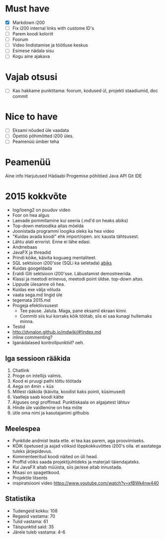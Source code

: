 # Must have

- [x] Markdown i200
- [ ] Fix i200 internal links with custome ID's
- [ ] Parem koodi koloriit
- [ ] Foorum
- [ ] Video lindistamise ja töötluse keskus
- [ ] Esimese nädala sisu
- [ ] Kogu aine ajakava

# Vajab otsusi

- [ ] Kas hakkame punktitama: foorum, kodused ül, projekti staadiumid, doc commit

# Nice to have

- [ ] Eksami nõuded üle vaadata
- [ ] Õpetöö põhimõtted i200 üles.
- [ ] Peamenüü ümber teha

# Peamenüü

Aine info
Harjutused
Hädaabi
Progemise põhitõed
Java API
Git
IDE

# 2015 kokkvõte

- log/loeng2 on puuduv video
- Foor on hea algus
- Laevade pommitamine kui seeria (.md'd on heaks abiks)
- Top-down metoodika aitas mõelda
- Joonistada programmi loogika oleks ka hea video
- "Kuidas avada koodi" ehk import/open. src kausta tähtsusest.
- Lähtu alati errorist. Enne ei lähe edasi.
- Andmebaas
- JavaFX ja threadid
- Prindi kõike, käivita koguaeg mentaliteet.
- SQL sektsioon i200'sse (SQLi ka seletada) [abiks](http://www.w3schools.com/sql/sql_injection.asp)
- Kuidas googeldada
- Eraldi Giti sektsioon i200'sse. Läbustamist demostreerida.
- Klassi ja meetodi erinevus, meetodi point üldse. top-down aitas.
- Lippude ülesanne oli hea.
- Kuidas exe välja võluda
- vaata sega.md lingid üle
- tegemata 2015.md
- Progeja efektiivsusest
    * Tee pause. Jaluta. Maga, pane eksamil ekraan kinni.
    * Commiti siis kui korraks kõik töötab, siis ei saa kunagi hullemaks minna.
- Testid
- http://dynalon.github.io/mdwiki/#!index.md
- inline commenting?
- Iganädalased kontrollpunktid? oeh.


## Iga sessioon rääkida

1. Chatlink
1. Proge on intellijs valmis.
1. Kood ei pruugi pathi tõttu töötada
1. Aega on 4min + küs
1. Millest rääkida (käivita, koodist kaks pointi, küsimused)
1. Vaatleja saab koodi kätte
1. Alguses ongi proffimad. Punktiskaala on algajatest lähtuv
1. Hinde üle vaidlemine on hea mõte
1. ütle oma nimi ja kasutajanimi githubis

## Meelespea

- Punktide andmist teata ette. ei tea kas parem, aga proovimiseks.
- KÕIK õpetused ja asjad võiksid lõppkokkuvõttes i200's olla. et aastatega tuleks järjepidevus.
- Kommenteeritud koodi näited on üli head.
- Proffid võiks saada projektijuhtideks ja materjali täiendajateks.
- Kui JavaFX aitab müüista, siis jar/exe aitab innustada.
- Misasi on spagettkood.
- Projektile litsents
- inspiratsiooni video https://www.youtube.com/watch?v=xfBWk4nw440

## Statistika

- Tudengeid kokku: 108
- Regasid vastama: 70
- Tulid vastama: 61
- Täispunktid said: 35
- Järele tuleb vastama: 4-6